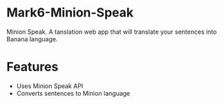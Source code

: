 # Mark6-Minion-Speak
Minion Speak. A tanslation web app that will translate your sentences into Banana language.

# Features 
<ul> 
<li>Uses Minion Speak API </li>
<li>Converts sentences to Minion language</li>
</ul>
